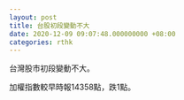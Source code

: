 ```yaml
---
layout: post
title: 台股初段變動不大
date: 2020-12-09 09:07:48.000000000 +08:00
categories: rthk
---
```


台灣股市初段變動不大。

加權指數較早時報14358點，跌1點。
